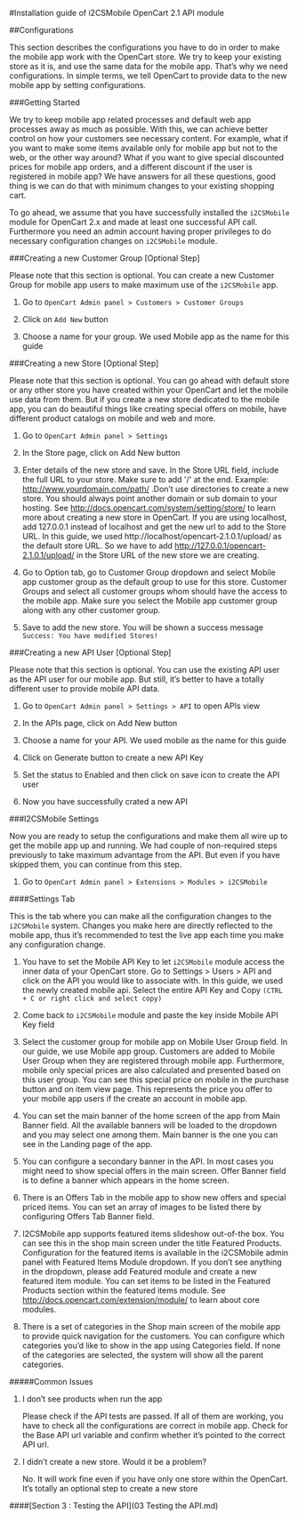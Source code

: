 #Installation guide of i2CSMobile OpenCart 2.1 API module

##Configurations

This section describes the configurations you have to do in order to make the mobile app work with the OpenCart store. We try to keep your existing store as it is, and use the same data for the mobile app. That’s why we need configurations. In simple terms, we tell OpenCart to provide data to the new mobile app by setting configurations.

###Getting Started

We try to keep mobile app related processes and default web app processes away as much as possible. With this, we can achieve better control on how your customers see necessary content. For example, what if you want to make some items available only for mobile app but not to the web, or the other way around? What if you want to give special discounted prices for mobile app orders, and a different discount if the user is registered in mobile app? We have answers for all these questions, good thing is we can do that with minimum changes to your existing shopping cart.

To go ahead, we assume that you have successfully installed the `i2CSMobile` module for OpenCart 2.x and made at least one successful API call. Furthermore you need an admin account having proper privileges to do necessary configuration changes on `i2CSMobile` module.

###Creating a new Customer Group [Optional Step]

Please note that this section is optional. You can create a new Customer Group for mobile app users to make maximum use of the `i2CSMobile` app.

1.	Go to `OpenCart Admin panel > Customers > Customer Groups`

2.	Click on `Add New` button

3.	Choose a name for your group. We used Mobile app as the name for this guide

###Creating a new Store [Optional Step]

Please note that this section is optional. You can go ahead with default store or any other store you have created within your OpenCart and let the mobile use data from them. But if you create a new store dedicated to the mobile app, you can do beautiful things like creating special offers on mobile, have different product catalogs on mobile and web and more.

1.	Go to `OpenCart Admin panel > Settings`

2.	In the Store page, click on  Add New button

3.	Enter details of the new store and save. In the Store URL field, include the full URL to your store. Make sure to add '/' at the end. Example: http://www.yourdomain.com/path/ .Don’t use directories to create a new store. You should always point another domain or sub domain to your hosting. See http://docs.opencart.com/system/setting/store/ to learn more about creating a new store in OpenCart. If you are using localhost, add 127.0.0.1 instead of localhost and get the new url to add to the Store URL. In this guide, we used http://localhost/opencart-2.1.0.1/upload/ as the default store URL. So we have to add http://127.0.0.1/opencart-2.1.0.1/upload/ in the Store URL of the new store we are creating. 

4.	Go to Option tab, go to Customer Group dropdown and select Mobile app customer group as the default group to use for this store. Customer Groups and select all customer groups whom should have the access to the mobile app. Make sure you select the Mobile app customer group along with any other customer group.

5.	Save to add the new store. You will be shown a success message `Success: You have modified Stores!`

###Creating a new API User [Optional Step]

Please note that this section is optional. You can use the existing API user as the API user for our mobile app. But still, it’s better to have a totally different user to provide mobile API data.

1.	Go to `OpenCart Admin panel > Settings > API` to open APIs view

2.	In the APIs page, click on  Add New button

3.	Choose a name for your API. We used mobile as the name for this guide

4.	Click on Generate button to create a new API Key

5.	Set the status to Enabled and then click on save icon to create the API user

6.	Now you have successfully crated a new API 

###I2CSMobile Settings

Now you are ready to setup the configurations and make them all wire up to get the mobile app up and running. We had couple of non-required steps previously to take maximum advantage from the API. But even if you have skipped them, you can continue from this step.

1.	Go to `OpenCart Admin panel > Extensions > Modules > i2CSMobile`

####Settings Tab

This is the tab where you can make all the configuration changes to the `i2CSMobile` system. Changes you make here are directly reflected to the mobile app, thus it’s recommended to test the live app each time you make any configuration change.

1.	You have to set the Mobile API Key to let `i2CSMobile` module access the inner data of your OpenCart store. Go to Settings > Users > API and click on the API you would like to associate with. In this guide, we used the newly created mobile api. Select the entire API Key and Copy `(CTRL + C or right click and select copy)`

2.	Come back to `i2CSMobile` module and paste the key inside Mobile API Key field

3.	Select the customer group for mobile app on Mobile User Group field. In our guide, we use Mobile app group. Customers are added to Mobile User Group when they are registered through mobile app. Furthermore, mobile only special prices are also calculated and presented based on this user group. You can see this special price on mobile in the purchase button and on item view page. This represents the price you offer to your mobile app users if the create an account in mobile app.

4.	You can set the main banner of the home screen of the app from Main Banner field. All the available banners will be loaded to the dropdown and you may select one among them. Main banner is the one you can see in the Landing page of the app.

5.	You can configure a secondary banner in the API. In most cases you might need to show special offers in the main screen. Offer Banner field is to define a banner which appears in the home screen.

6.	There is an Offers Tab in the mobile app to show new offers and special priced items. You can set an array of images to be listed there by configuring Offers Tab Banner field.

7.	I2CSMobile app supports featured items slideshow out-of-the box. You can see this in the shop main screen under the title Featured Products. Configuration for the featured items is available in the i2CSMobile admin panel with Featured Items Module dropdown. If you don’t see anything in the dropdown, please add Featured module and create a new featured item module. You can set items to be listed in the Featured Products section within the featured items module. See http://docs.opencart.com/extension/module/ to learn about core modules. 

8.	There is a set of categories in the Shop main screen of the mobile app to provide quick navigation for the customers. You can configure which categories you’d like to show in the app using Categories field. If none of the categories are selected, the system will show all the parent categories.

#####Common Issues

1.  I don’t see products when run the app

    Please check if the API tests are passed. If all of them are working, you have to check all the configurations are correct in mobile app. Check for the Base API url variable and confirm whether it’s pointed to the correct API url.

2.  I didn’t create a new store. Would it be a problem?

    No. It will work fine even if you have only one store within the OpenCart. It’s totally an optional step to create a new store 


####[Section 3 : Testing the API](03 Testing the API.md) 
